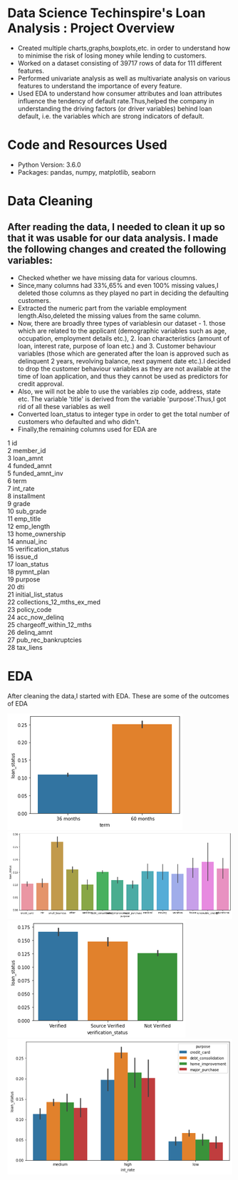 # Data Science Techinspire's Loan Analysis : Project Overview
- Created multiple charts,graphs,boxplots,etc. in order to understand how to minimise the risk of losing money while lending to customers.
- Worked on a dataset consisting of 39717 rows of data for 111 different features.
- Performed univariate analysis as well as multivariate analysis on various features to understand the importance of every feature.
- Used EDA to understand how consumer attributes and loan attributes influence the tendency of default rate.Thus,helped the company in understanding the driving factors (or
driver variables) behind loan default, i.e. the variables which are strong indicators of default.

# Code and Resources Used
- Python Version: 3.6.0
- Packages: pandas, numpy, matplotlib, seaborn

# Data Cleaning
## After reading the data, I needed to clean it up so that it was usable for our data analysis. I made the following changes and created the following variables:
- Checked whether we have missing data for various cloumns.
- Since,many columns had 33%,65% and even 100% missing values,I deleted those columns as they played no part in deciding the defaulting customers. 
- Extracted the numeric part from the variable employment length.Also,deleted the missing values from the same column. 
- Now, there are broadly three types of variablesin our dataset - 1. those which are related to the applicant (demographic variables such as age, occupation, employment details etc.), 2. loan characteristics (amount of loan, interest rate, purpose of loan etc.) and 3. Customer behaviour variables (those which are generated after the loan is approved such as delinquent 2 years, revolving balance, next payment date etc.).I decided to drop the customer behaviour variables as they are not available at the time of loan application, and thus they cannot be used as predictors for credit approval.
- Also, we will not be able to use the variables zip code, address, state etc. The variable 'title' is derived from the variable 'purpose'.Thus,I got rid of all these variables as well
- Converted loan_status to integer type in order to get the total number of customers who defaulted and who didn't.
- Finally,the remaining columns used for EDA are

 1   id                         
 2   member_id                  
 3   loan_amnt                 
 4   funded_amnt                   
 5   funded_amnt_inv             
 6   term                        
 7   int_rate                    
 8   installment                 
 9   grade                        
 10  sub_grade                   
 11  emp_title                    
 12  emp_length                  
 13  home_ownership               
 14  annual_inc                  
 15  verification_status          
 16  issue_d                      
 17  loan_status               
 18  pymnt_plan                                            
 19  purpose                     
 20  dti                        
 21  initial_list_status          
 22  collections_12_mths_ex_med  
 23  policy_code                   
 24  acc_now_delinq              
 25  chargeoff_within_12_mths    
 26  delinq_amnt                  
 27  pub_rec_bankruptcies        
 28  tax_liens 

# EDA
After cleaning the data,I started with EDA. These are some of the outcomes of EDA 

![loan_status vs term](https://github.com/Rahul713713/Loan-Analysis/blob/master/term.png "loan_status vs term")
![loan_status vs term](https://github.com/Rahul713713/Loan-Analysis/blob/master/purpose.png "loan_status vs purpose")
![loan_status vs term](https://github.com/Rahul713713/Loan-Analysis/blob/master/verification_status.png "loan_status vs verification_status")
![loan_status vs term](https://github.com/Rahul713713/Loan-Analysis/blob/master/int_rate.png "loan_status vs int_rate")

